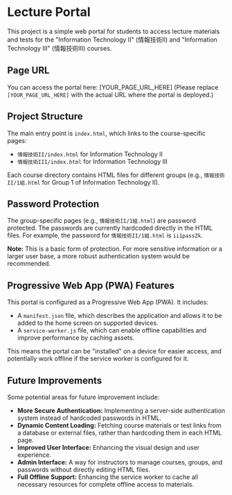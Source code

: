 # Lecture Portal

This project is a simple web portal for students to access lecture materials and tests for the "Information Technology II" (情報技術II) and "Information Technology III" (情報技術III) courses.

## Page URL

You can access the portal here: [YOUR_PAGE_URL_HERE] 
(Please replace `[YOUR_PAGE_URL_HERE]` with the actual URL where the portal is deployed.)

## Project Structure

The main entry point is `index.html`, which links to the course-specific pages:
-   `情報技術II/index.html` for Information Technology II
-   `情報技術III/index.html` for Information Technology III

Each course directory contains HTML files for different groups (e.g., `情報技術II/1組.html` for Group 1 of Information Technology II).

## Password Protection

The group-specific pages (e.g., `情報技術II/1組.html`) are password protected. The passwords are currently hardcoded directly in the HTML files. For example, the password for `情報技術II/1組.html` is `ii1passZk`.

**Note:** This is a basic form of protection. For more sensitive information or a larger user base, a more robust authentication system would be recommended.

## Progressive Web App (PWA) Features

This portal is configured as a Progressive Web App (PWA). It includes:
-   A `manifest.json` file, which describes the application and allows it to be added to the home screen on supported devices.
-   A `service-worker.js` file, which can enable offline capabilities and improve performance by caching assets.

This means the portal can be "installed" on a device for easier access, and potentially work offline if the service worker is configured for it.

## Future Improvements

Some potential areas for future improvement include:
-   **More Secure Authentication:** Implementing a server-side authentication system instead of hardcoded passwords in HTML.
-   **Dynamic Content Loading:** Fetching course materials or test links from a database or external files, rather than hardcoding them in each HTML page.
-   **Improved User Interface:** Enhancing the visual design and user experience.
-   **Admin Interface:** A way for instructors to manage courses, groups, and passwords without directly editing HTML files.
-   **Full Offline Support:** Enhancing the service worker to cache all necessary resources for complete offline access to materials.
